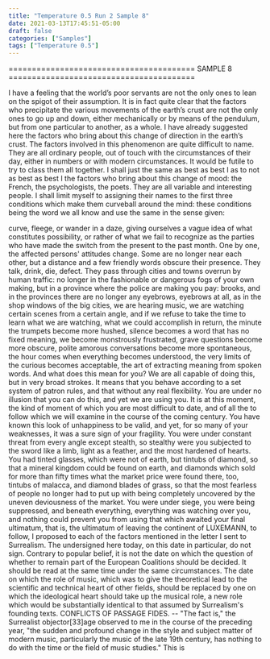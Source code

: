 ```yaml
---
title: "Temperature 0.5 Run 2 Sample 8"
date: 2021-03-13T17:45:51-05:00
draft: false
categories: ["Samples"]
tags: ["Temperature 0.5"]
---
```


======================================== SAMPLE 8 ========================================

I have a feeling that the world’s poor servants are not the only ones to lean on the spigot of their assumption.
It is in fact quite clear that the factors who precipitate the various movements of the earth’s crust are not the only ones to go up and down, either mechanically or by means of the pendulum, but from one particular to another, as a whole. I have already suggested here the factors who bring about this change of direction in the earth’s crust. The factors involved in this phenomenon are quite difficult to name. They are all ordinary people, out of touch with the circumstances of their day, either in numbers or with modern circumstances. It would be futile to try to class them all together. I shall just the same as best as best I as to not as best as best I the factors who bring about this change of mood: the French, the psychologists, the poets. They are all variable and interesting people.
I shall limit myself to assigning their names to the first three conditions which make them curveball around the mind: these conditions being the word we all know and use the same in the sense given:

curve, fleege, or wander in a daze, giving ourselves a vague idea of what constitutes possibility, or rather of what we fail to recognize as the parties who have made the switch from the present to the past month.
One by one, the affected persons' attitudes change. Some are no longer near each other, but a distance and a few friendly words obscure their presence. They talk, drink, die, defect. They pass through cities and towns overrun by human traffic: no longer in the fashionable or dangerous fogs of your own making, but in a province where the police are making you pay: brooks, and in the provinces there are no longer any eyebrows, eyebrows at all, as in the shop windows of the big cities, we are hearing music, we are watching certain scenes from a certain angle, and if we refuse to take the time to learn what we are watching, what we could accomplish in return, the minute the trumpets become more hushed, silence becomes a word that has no fixed meaning, we become monstrously frustrated, grave questions become more obscure, polite amorous conversations become more spontaneous, the hour comes when everything becomes understood, the very limits of the curious becomes acceptable, the art of extracting meaning from spoken words.
And what does this mean for you? We are all capable of doing this, but in very broad strokes. It means that you behave according to a set system of patron rules, and that without any real flexibility. You are under no illusion that you can do this, and yet we are using you. It is at this moment, the kind of moment of which you are most difficult to date, and of all the to follow which we will examine in the course of the coming century. You have known this look of unhappiness to be valid, and yet, for so many of your weaknesses, it was a sure sign of your fragility. You were under constant threat from every angle except stealth, so stealthy were you subjected to the sword like a limb, light as a feather, and the most hardened of hearts. You had tinted glasses, which were not of earth, but tintubs of diamond, so that a mineral kingdom could be found on earth, and diamonds which sold for more than fifty times what the market price were found there, too, tintubs of malacca, and diamond blades of grass, so that the most fearless of people no longer had to put up with being completely uncovered by the uneven deviousness of the market. You were under siege, you were being suppressed, and beneath everything, everything was watching over you, and nothing could prevent you from using that which awaited your final ultimatum, that is, the ultimatum of leaving the continent of LUXEMANN, to follow, I proposed to each of the factors mentioned in the letter I sent to Surrealism. The undersigned here today, on this date in particular, do not sign. Contrary to popular belief, it is not the date on which the question of whether to remain part of the European Coalitions should be decided. It should be read at the same time under the same circumstances. The date on which the role of music, which was to give the theoretical lead to the scientific and technical heart of other fields, should be replaced by one on which the ideological heart should take up the musical role, a new role which would be substantially identical to that assumed by Surrealism's founding texts. CONFLICTS OF PASSAGE FIDES. -- "The fact is," the Surrealist objector[33]age observed to me in the course of the preceding year, "the sudden and profound change in the style and subject matter of modern music, particularly the music of the late 19th century, has nothing to do with the time or the field of music studies." This is